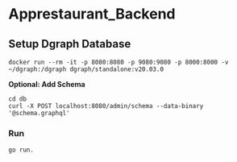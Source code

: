 # Apprestaurant_Backend

## Setup Dgraph Database
```
docker run --rm -it -p 8080:8080 -p 9080:9080 -p 8000:8000 -v ~/dgraph:/dgraph dgraph/standalone:v20.03.0
```
**Optional: Add Schema**
```
cd db
curl -X POST localhost:8080/admin/schema --data-binary '@schema.graphql'
```

### Run 
```
go run.
```
